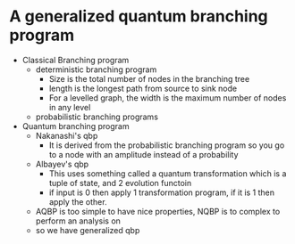 # A generalized quantum branching program
- Classical Branching program
	- deterministic branching program
		- Size is the total number of nodes in the branching tree
		- length is the longest path from source to sink node
		- For a levelled graph, the width is the maximum number of nodes in any level
	- probabilistic branching programs
- Quantum branching program
	- Nakanashi's qbp
		- It is derived from the probabilistic branching program so you go to a node with an amplitude instead of a probability
	- Albayev's qbp
		- This uses something called a quantum transformation which is a tuple of state, and 2 evolution functoin
		- if input is 0 then apply 1 transformation program, if it is 1 then apply the other.
	- AQBP is too simple to have nice properties, NQBP is to complex to perform an analysis on
	- so we have generalized qbp
